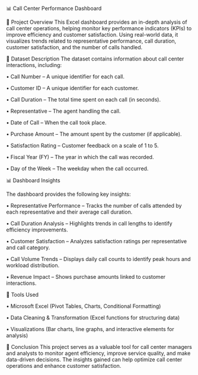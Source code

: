 📊 Call Center Performance Dashboard

📌 Project Overview
This Excel dashboard provides an in-depth analysis of call center operations, helping monitor key performance indicators (KPIs) to improve efficiency and customer satisfaction. Using real-world data, it visualizes trends related to representative performance, call duration, customer satisfaction, and the number of calls handled.


📂 Dataset Description
The dataset contains information about call center interactions, including:

•	Call Number – A unique identifier for each call.

•	Customer ID – A unique identifier for each customer.

•	Call Duration – The total time spent on each call (in seconds).

•	Representative – The agent handling the call.

•	Date of Call – When the call took place.

•	Purchase Amount – The amount spent by the customer (if applicable).

•	Satisfaction Rating – Customer feedback on a scale of 1 to 5.

•	Fiscal Year (FY) – The year in which the call was recorded.

•	Day of the Week – The weekday when the call occurred.


📊 Dashboard Insights

The dashboard provides the following key insights:

•	Representative Performance – Tracks the number of calls attended by each representative and their average call duration.

•	Call Duration Analysis – Highlights trends in call lengths to identify efficiency improvements.

•	Customer Satisfaction – Analyzes satisfaction ratings per representative and call category.

•	Call Volume Trends – Displays daily call counts to identify peak hours and workload distribution.

•	Revenue Impact – Shows purchase amounts linked to customer interactions.


🔧 Tools Used

•	Microsoft Excel (Pivot Tables, Charts, Conditional Formatting)

•	Data Cleaning & Transformation (Excel functions for structuring data)

•	Visualizations (Bar charts, line graphs, and interactive elements for analysis)


📌 Conclusion
This project serves as a valuable tool for call center managers and analysts to monitor agent efficiency, improve service quality, and make data-driven decisions. The insights gained can help optimize call center operations and enhance customer satisfaction.
